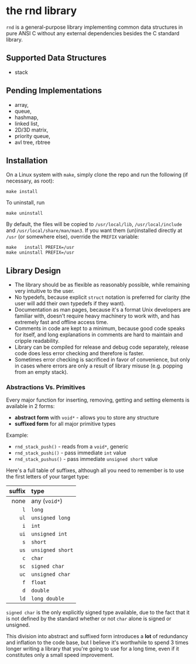 # the rnd library

`rnd` is a general-purpose library implementing common data structures in pure
ANSI C without any external dependencies besides the C standard library.

## Supported Data Structures

- stack

## Pending Implementations

- array,
- queue,
- hashmap,
- linked list,
- 2D/3D matrix,
- priority queue,
- avl tree, rbtree

## Installation

On a Linux system with `make`, simply clone the repo and run the following (if
necessary, as root):

	make install

To uninstall, run

	make uninstall

By default, the files will be copied to `/usr/local/lib`, `/usr/local/include`
and `/usr/local/share/man/man3`. If you want them (un)installed directly at
`/usr` (or somewhere else),
override the `PREFIX` variable:

	make   install PREFIX=/usr
	make uninstall PREFIX=/usr

## Library Design

- The library should be as flexible as reasonably possible, while remaining very
  intuitive to the user.
- No typedefs, because explicit `struct` notation is preferred for clarity (the
  user will add their own typedefs if they want).
- Documentation as man pages, because it's a format Unix developers are
  familiar with, doesn't require heavy machinery to work with, and has extremely
  fast and offline access time.
- Comments in code are kept to a minimum, because good code speaks for itself,
  and long explanations in comments are hard to maintain and cripple
  readability.
- Library can be compiled for release and debug code separately, release code
  does less error checking and therefore is faster.
- Sometimes error checking is sacrificed in favor of convenience, but only in
  cases where errors are only a result of library misuse (e.g. popping from an
  empty stack).

### Abstractions Vs. Primitives

Every major function for inserting, removing, getting and setting elements is
available in 2 forms:

- **abstract form** with `void*` - allows you to store any structure
- **suffixed form** for all major primitive types

Example:

- `rnd_stack_push()` - reads from a `void*`, generic
- `rnd_stack_pushi()` - pass immediate `int` value
- `rnd_stack_pushus()` - pass immediate `unsigned short` value

Here's a full table of suffixes, although all you need to remember is to use the
first letters of your target type:

suffix | type
---: | :---
none | any (`void*`)
`l` | `long`
`ul` | `unsigned long`
`i` | `int`
`ui` | `unsigned int`
`s` | `short`
`us` | `unsigned short`
`c` | `char`
`sc` | `signed char`
`uc` | `unsigned char`
`f` | `float`
`d` | `double`
`ld` | `long double`

`signed char` is the only explicitly signed type available, due to the fact that
it is not defined by the standard whether or not `char` alone is signed or
unsigned.

This division into abstract and suffixed form introduces a **lot** of redundancy
and inflation to the code base, but I believe it's worthwhile to spend 3 times
longer writing a library that you're going to use for a long time, even if it
constitutes only a small speed improvement.
